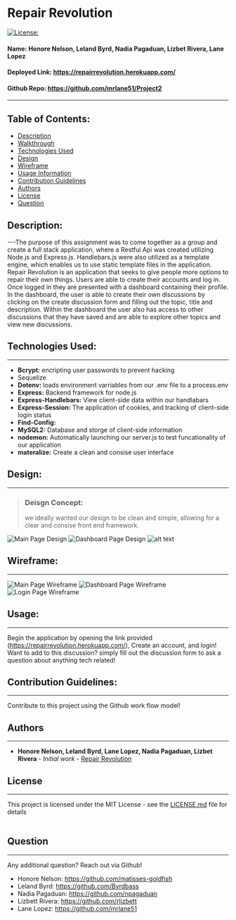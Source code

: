
# Repair Revolution 
[![License: ](https://img.shields.io/badge/license-MIT-brightgreen)](https://opensource.org/licenses/)
#### **Name:** Honore Nelson, Leland Byrd, Nadia Pagaduan, Lizbet Rivera, Lane Lopez
#### **Deployed Link:** https://repairrevolution.herokuapp.com/
#### **Github Repo:** https://github.com/mrlane51/Project2
---
    
##  Table of Contents:
* [Description](#description)
* [Walkthrough](#walkthrough)
* [Technologies Used](#technologies-used)
* [Design](#design)
* [Wireframe](#wireframe)
* [Usage Information](#usage)
* [Contribution Guidelines](#contribution-guidelines)
* [Authors](#authors)
* [License](#license)
* [Question](#questions)


## Description:
---The purpose of this assignment was to come together as a group and create a full stack application, where a Restful Api was created utilizing Node.js and Express.js. Handlebars.js were also utilized as a template engine, which enables us to use static template files in the application. Repair Revolution is an application that seeks to give people more options to repair their own things. Users are able to create their accounts and log in. Once logged in they are presented with a dashboard containing their profile. In the dashboard, the user is able to create their own discussions by clicking on the create discussion form and filling out the topic, title and description. Within the dashboard the user also has access to other discussions that they have saved and are able to explore other topics and view new discussions.


## Technologies Used:
---
- **Bcrypt:** encripting user passwords to prevent hacking
- Sequelize
- **Dotenv:** loads environment varriables from our .env file to a process.env
- **Express:** Backend framework for node.js
- **Express-Handlebars:** View client-side data within our handlabars
- **Express-Session:** The application of cookies, and tracking of client-side login status
- **Find-Config:** 
- **MySQL2:** Database and storge of client-side information
- **nodemon:** Automatically launching our server.js to test funcationality of our application
- **materalize:** Create a clean and consise user interface

## Design:
---

> ### Deisgn Concept:
> we ideally wanted our design to be clean and simple, allowing for a clear and consise front end framework. 

![Main Page Design](assets/designdashss.png)
![Dashboard Page Design](assets/designprofiless.png)
![alt text](assets/designloginss.png)


## Wireframe:
---
![Main Page Wireframe](assets/dashboard-ss.png)
![Dashboard Page Wireframe](assets/profile-ss.png)
![Login Page Wireframe](assets/login-ss.png)

## Usage:
---
Begin the application by opening the link provided (https://repairrevolution.herokuapp.com/), Create an account, and login! Want to add to this discussion? simply fill out the discussion form to ask a question about anything tech related!
     
    
## Contribution Guidelines:
---
Contribute to this project using the Github work flow model!

    
## Authors
---
* **Honore Nelson, Leland Byrd, Lane Lopez, Nadia Pagaduan, Lizbet Rivera** - *Initial work* - [Repair Revolution](https://github.com/mrlane51/Project2)
    
## License
---

This project is licensed under the MIT License - see the [LICENSE.md](LICENSE.md) file for details
<br></br>

## Question
---
Any additional question? Reach out via Github!
* Honore Nelson: https://github.com/matisses-goldfish
* Leland Byrd: https://github.com/Byrdbass
* Nadia Pagaduan: https://github.com/npagaduan
* Lizbett Rivera: https://github.com/rlizbett
* Lane Lopez: https://github.com/mrlane51



